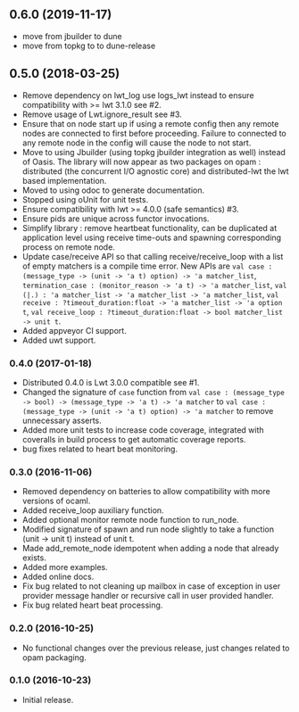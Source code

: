## 0.6.0 (2019-11-17)

- move from jbuilder to dune
- move from topkg to to dune-release


## 0.5.0 (2018-03-25)

- Remove dependency on lwt_log use logs_lwt instead to ensure compatibility with  >= lwt 3.1.0 see #2. 
- Remove usage of Lwt.ignore_result see #3.
- Ensure that on node start up if using a remote config then any remote nodes are connected to first before proceeding. Failure
  to connected to any remote node in the config will cause the node to not start.
- Move to using Jbuilder (using topkg jbuilder integration as well) instead of Oasis. The library will now appear as two
  packages on opam : distributed (the concurrent I/O agnostic core) and distributed-lwt the lwt based implementation.
- Moved to using odoc to generate documentation.
- Stopped using oUnit for unit tests.
- Ensure compatibility with lwt >= 4.0.0 (safe semantics) #3.
- Ensure pids are unique across functor invocations.
- Simplify library : remove heartbeat functionality, can be duplicated at application level using receive time-outs and spawning
  corresponding process on remote node.
- Update case/receive API so that calling receive/receive_loop with a list of empty matchers is a compile time error.
  New APIs are `val case : (message_type -> (unit -> 'a t) option) -> 'a matcher_list`, `termination_case : (monitor_reason -> 'a t) -> 'a matcher_list`, `val (|.) : 'a matcher_list -> 'a matcher_list -> 'a matcher_list`, `val receive : ?timeout_duration:float -> 'a matcher_list -> 'a option t`, `val receive_loop : ?timeout_duration:float -> bool matcher_list -> unit t`.
- Added appveyor CI support.
- Added uwt support.

### 0.4.0 (2017-01-18)

- Distributed 0.4.0 is Lwt 3.0.0 compatible see #1.
- Changed the signature of `case` function from `val case : (message_type -> bool) -> (message_type -> 'a t) -> 'a matcher` to `val case : (message_type -> (unit -> 'a t) option) -> 'a matcher` to remove unnecessary asserts.
- Added more unit tests to increase code coverage, integrated with coveralls in build process to get automatic coverage reports.
- bug fixes related to heart beat monitoring.

### 0.3.0 (2016-11-06)

- Removed dependency on batteries to allow compatibility with more versions of ocaml.
- Added receive_loop auxiliary function.
- Added optional monitor remote node function to run_node.
- Modified signature of spawn and run node slightly to take a function (unit -> unit t) instead of unit t.
- Made add_remote_node idempotent when adding a node that already exists.
- Added more examples.
- Added online docs.
- Fix bug related to not cleaning up mailbox in case of exception in user provider message handler or recursive call in user provided handler.
- Fix bug related heart beat processing.

### 0.2.0 (2016-10-25)

- No functional changes over the previous release, just changes related to opam packaging.

### 0.1.0 (2016-10-23)

- Initial release.